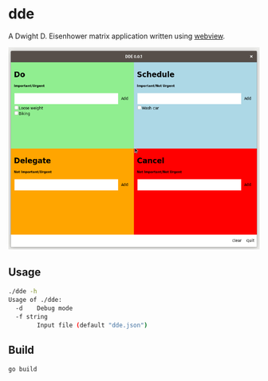 # dde

A Dwight D. Eisenhower matrix application written using [webview][1].

![dde](https://github.com/Lajule/dde/blob/master/dde.gif)

[1]: https://github.com/webview/webview

## Usage

```sh
./dde -h
Usage of ./dde:
  -d	Debug mode
  -f string
    	Input file (default "dde.json")
```

## Build

```sh
go build
```
